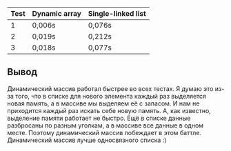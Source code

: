 Test | Dynamic array  | Single-linked list |
----- | -------------- | ------------------ |
  1   |    0,006s      |       0,076s       |
  2   |    0,019s      |       0,212s       |
  3   |    0,018s      |       0,077s       |

## Вывод

Динамический массив работал быстрее во всех тестах. 
Я думаю это из-за того, что в списке для нового элемента каждый раз выделяется новая память, а в массиве мы выделяем её с запасом. 
И нам не приходится каждый раз искать себе новую память. А, как известно, выделение памяти работает не быстро. 
Ещё в списке данные разбросаны по разным уголкам, а в массиве все данные в одном месте. 
Поэтому динамический массив побеждает в этом баттле. 
Динамический массив лучше односвязного списка :)
